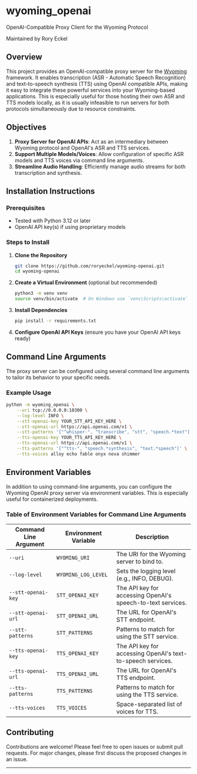 # wyoming_openai
OpenAI-Compatible Proxy Client for the Wyoming Protocol

Maintained by Rory Eckel

## Overview
This project provides an OpenAI-compatible proxy server for the [Wyoming](https://github.com/rhasspy/wyoming) framework. It enables transcription (ASR - Automatic Speech Recognition) and text-to-speech synthesis (TTS) using OpenAI compatible APIs, making it easy to integrate these powerful services into your Wyoming-based applications. This is especially useful for those hosting their own ASR and TTS models locally, as it is usually infeasible to run servers for both protocols simultaneously due to resource constraints.


## Objectives
1. **Proxy Server for OpenAI APIs**: Act as an intermediary between Wyoming protocol and OpenAI's ASR and TTS services.
2. **Support Multiple Models/Voices**: Allow configuration of specific ASR models and TTS voices via command line arguments.
3. **Streamline Audio Handling**: Efficiently manage audio streams for both transcription and synthesis.

## Installation Instructions

### Prerequisites
- Tested with Python 3.12 or later
- OpenAI API key(s) if using proprietary models

### Steps to Install

1. **Clone the Repository**
   ```bash
   git clone https://github.com/roryeckel/wyoming-openai.git
   cd wyoming-openai
   ```

2. **Create a Virtual Environment** (optional but recommended)
   ```bash
   python3 -m venv venv
   source venv/bin/activate  # On Windows use `venv\Scripts\activate`
   ```

3. **Install Dependencies**
   ```bash
   pip install -r requirements.txt
   ```

4. **Configure OpenAI API Keys** (ensure you have your OpenAI API keys ready)

## Command Line Arguments

The proxy server can be configured using several command line arguments to tailor its behavior to your specific needs.

### Example Usage
```bash
python -m wyoming_openai \
    --uri tcp://0.0.0.0:10300 \
    --log-level INFO \
    --stt-openai-key YOUR_STT_API_KEY_HERE \
    --stt-openai-url https://api.openai.com/v1 \
    --stt-patterns '["^whisper-", "transcribe", "stt", "speech.*text"]' \
    --tts-openai-key YOUR_TTS_API_KEY_HERE \
    --tts-openai-url https://api.openai.com/v1 \
    --tts-patterns '["^tts-", "speech.*synthesis", "text.*speech"]' \
    --tts-voices alloy echo fable onyx nova shimmer
```

## Environment Variables

In addition to using command-line arguments, you can configure the Wyoming OpenAI proxy server via environment variables. This is especially useful for containerized deployments.

### Table of Environment Variables for Command Line Arguments

| **Command Line Argument**               | **Environment Variable**                   | **Description**                                             |
|-----------------------------------------|--------------------------------------------|-------------------------------------------------------------|
| `--uri`                                 | `WYOMING_URI`                              | The URI for the Wyoming server to bind to.                  |
| `--log-level`                           | `WYOMING_LOG_LEVEL`                        | Sets the logging level (e.g., INFO, DEBUG).                 |
| `--stt-openai-key`                      | `STT_OPENAI_KEY`                           | The API key for accessing OpenAI's speech-to-text services. |
| `--stt-openai-url`                      | `STT_OPENAI_URL`                           | The URL for OpenAI's STT endpoint.                          |
| `--stt-patterns`                        | `STT_PATTERNS`                             | Patterns to match for using the STT service.                |
| `--tts-openai-key`                      | `TTS_OPENAI_KEY`                           | The API key for accessing OpenAI's text-to-speech services. |
| `--tts-openai-url`                      | `TTS_OPENAI_URL`                           | The URL for OpenAI's TTS endpoint.                          |
| `--tts-patterns`                        | `TTS_PATTERNS`                             | Patterns to match for using the TTS service.                |
| `--tts-voices`                          | `TTS_VOICES`                               | Space-separated list of voices for TTS.                     |

## Contributing

Contributions are welcome! Please feel free to open issues or submit pull requests. For major changes, please first discuss the proposed changes in an issue.

---
